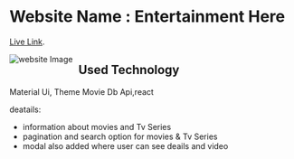 # Website Name : Entertainment Here

[Live Link](https://entertainmenthere.netlify.app/).

<img src="https://i.ibb.co/DQL5pgg/Fire-Shot-Capture-015-Multi-Device-Website-Mockup-Generator-techsini-com.png"
     alt="website Image"
     style="float: left; margin-right: 10px;" />

## Used Technology

Material Ui, Theme Movie Db Api,react

deatails:

- information about movies and Tv Series
- pagination and search option for movies & Tv Series
- modal also added where user can see deails and video
